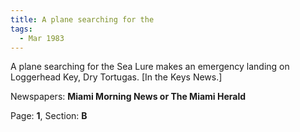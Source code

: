 ```yaml
---  
title: A plane searching for the  
tags:  
  - Mar 1983  
---  
```

  
A plane searching for the Sea Lure makes an emergency landing on Loggerhead Key, Dry Tortugas. [In the Keys News.]  
  
Newspapers: **Miami Morning News or The Miami Herald**  
  
Page: **1**, Section: **B** 
